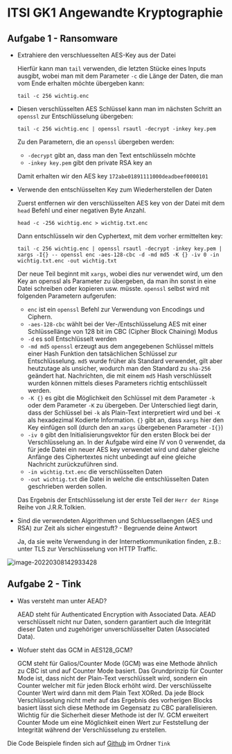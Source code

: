 # ITSI GK1 Angewandte Kryptographie

## Aufgabe 1  - Ransomware

- Extrahiere den verschluesselten AES-Key aus der Datei

  Hierfür kann man `tail` verwenden, die letzten Stücke eines Inputs ausgibt, wobei man mit dem Parameter `-c` die Länge der Daten, die man vom Ende erhalten möchte übergeben kann:

  ```shell
  tail -c 256 wichtig.enc
  ```

- Diesen verschlüsselten AES Schlüssel kann man im nächsten Schritt an `openssl` zur Entschlüsselung übergeben:

  ```shell
  tail -c 256 wichtig.enc | openssl rsautl -decrypt -inkey key.pem
  ```

  Zu den Parametern, die an `openssl` übergeben werden:

  - `-decrypt` gibt an, dass man den Text entschlüsseln möchte
  - `-inkey key.pem` gibt den private RSA key an

  Damit erhalten wir den AES key `172abe01891111000deadbeef0000101`

- Verwende den entschlüsselten Key zum Wiederherstellen der Daten

  Zuerst entfernen wir den verschlüsselten AES key von der Datei mit dem `head` Befehl und einer negativen Byte Anzahl.

  `head -c -256 wichtig.enc > wichtig.txt.enc`

  Dann entschlüsseln wir den Cyphertext, mit dem vorher ermittelten key:

  ```shell
  tail -c 256 wichtig.enc | openssl rsautl -decrypt -inkey key.pem | xargs -I{} -- openssl enc -aes-128-cbc -d -md md5 -K {} -iv 0 -in wichtig.txt.enc -out wichtig.txt
  ```

  Der neue Teil beginnt mit `xargs`, wobei dies nur verwendet wird, um den Key an openssl als Parameter zu übergeben, da man ihn sonst in eine Datei schreiben oder kopieren usw. müsste. `openssl` selbst wird mit folgenden Parametern aufgerufen:

  - `enc` ist ein `openssl` Befehl zur Verwendung von Encodings und Ciphern.
  - `-aes-128-cbc` wählt bei der Ver-/Entschlüsselung AES mit einer Schlüssellänge von 128 bit im CBC (Cipher Block Chaining) Modus
  - `-d` es soll Entschlüsselt werden
  - `-md md5` `openssl` erzeugt aus dem angegebenen Schlüssel mittels einer Hash Funktion den tatsächlichen Schlüssel zur Entschlüsselung. `md5` wurde früher als Standard verwendet, gilt aber heutzutage als unsicher, wodurch man den Standard zu `sha-256` geändert hat. Nachrichten, die mit einem `md5` Hash verschlüsselt wurden können mittels dieses Parameters richtig entschlüsselt werden.
  - `-K {}` es gibt die Möglichkeit den Schlüssel mit dem Parameter `-k` oder dem Parameter `-K` zu übergeben. Der Unterschied liegt darin, dass der Schlüssel bei `-k` als Plain-Text interpretiert wird und bei `-K` als hexadezimal Kodierte Information. `{}` gibt an, dass `xargs` hier den Key einfügen soll (durch den an `xargs` übergebenen Parameter `-I{}`)
  - `-iv 0` gibt den Initialisierungsvektor für den ersten Block bei der Verschlüsselung an. In der Aufgabe wird eine IV von 0 verwendet, da für jede Datei ein neuer AES key verwendet wird und daher gleiche Anfänge des Ciphertextes nicht unbedingt auf eine gleiche Nachricht zurückzuführen sind.
  - `-in wichtig.txt.enc` die verschlüsselten Daten
  - `-out wichtig.txt` die Datei in welche die entschlüsselten Daten geschrieben werden sollen.

  Das Ergebnis der Entschlüsselung ist der erste Teil der `Herr der Ringe` Reihe von J.R.R.ToIkien.

- Sind die verwendeten Algorithmen und Schluessellaengen (AES und RSA) zur Zeit als sicher eingestuft? - Begruende deine Antwort

  Ja, da sie weite Verwendung in der Internetkommunikation finden, z.B.: unter TLS zur Verschlüsselung von HTTP Traffic.

![image-20220308142933428](/home/pdamianik/Documents/TGM/current/SYT/ITSY/by-name/AngewandteKryptographie/image-20220308142933428.png)

## Aufgabe 2 - Tink

- Was versteht man unter AEAD?

  AEAD steht für Authenticated Encryption with Associated Data. AEAD verschlüsselt nicht nur Daten, sondern garantiert auch die Integrität dieser Daten und zugehöriger unverschlüsselter Daten (Associated Data).

- Wofuer steht das GCM in AES128_GCM?

  GCM steht für Galios/Counter Mode (GCM) was eine Methode ähnlich zu CBC ist und auf Counter Mode basiert. Das Grundprinzip für Counter Mode ist, dass nicht der Plain-Text verschlüsselt wird, sondern ein Counter welcher mit für jeden Block erhöht wird. Der verschlüsselte Counter Wert wird dann mit dem Plain Text XORed. Da jede Block Verschlüsselung nicht mehr auf das Ergebnis des vorherigen Blocks basiert lässt sich diese Methode im Gegensatz zu CBC parallelisieren. Wichtig für die Sicherheit dieser Methode ist der IV. GCM erweitert Counter Mode um eine Möglichkeit einen Wert zur Feststellung der Integrität während der Verschlüsselung zu erstellen.

Die Code Beispiele finden sich auf [Github](https://github.com/pdamianik/tink-encryption) im Ordner `Tink`
